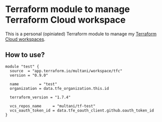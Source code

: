 # Terraform module to manage Terraform Cloud workspace

This is a personal (opiniated) Terraform module to manage my [Terraform Cloud
workspaces](https://developer.hashicorp.com/terraform/cloud-docs/workspaces).

## How to use?

```hcl
module "test" {
  source  = "app.terraform.io/multani/workspace/tfc"
  version = "0.9.0"

  name         = "test"
  organization = data.tfe_organization.this.id

  terraform_version = "1.7.4"

  vcs_repos_name     = "multani/tf-test"
  vcs_oauth_token_id = data.tfe_oauth_client.github.oauth_token_id
}
```
